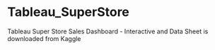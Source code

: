 # Tableau_SuperStore
Tableau Super Store Sales Dashboard - Interactive and
Data Sheet is downloaded from Kaggle
